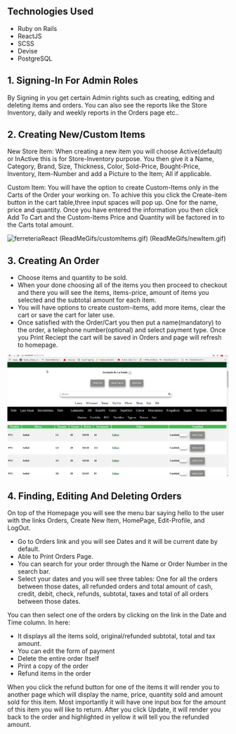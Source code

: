 ## Technologies Used
   - Ruby on Rails
   - ReactJS
   - SCSS
   - Devise 
   - PostgreSQL
   
## 1. Signing-In For Admin Roles
By Signing in you get certain Admin rights such as creating, editing and deleting items and orders. You can also see the reports like the Store Inventory, daily and weekly reports in the Orders page etc..


## 2. Creating New/Custom Items
New Store Item: When creating a new item you will choose Active(default) or InActive this is for Store-Inventory purpose. You then give it a Name, Category, Brand, Size, Thickness, Color, Sold-Price, Bought-Price, Inventory, Item-Number and add a Picture to the Item; All if applicable. 

Custom Item: You will have the option to create Custom-Items only in the Carts of the Order your working on. To achive this you click the Create-item button in the cart table,three input spaces will pop up. One for the name, price and quantity.
Once you have entered the information you then click Add To Cart and the Custom-Items Price and Quantity will be factored in to the Carts total amount.

![ferreteriaReact](ReadMeGifs/ci.gif)
(ReadMeGifs/customItems.gif)
(ReadMeGifs/newItem.gif)

## 3. Creating An Order
- Choose items and quantity to be sold.
- When your done choosing all of the items you then proceed to checkout and there you will see the items, items-price, amount of items you selected and the subtotal amount for each item.
- You will have options to create custom-items, add more items, clear the cart or save the cart for later use.
- Once satisfied with the Order/Cart you then put a name(mandatory) to the order, a telephone number(optional) and select payment type. Once you Print Reciept the cart will be saved in Orders and page will refresh to homepage.

![Ferrteria App](ReadMeGifs/FerreteriaSample.gif)


## 4. Finding, Editing And Deleting Orders
On top of the Homepage you will see the menu bar saying hello to the user with the links Orders, Create New Item, HomePage, Edit-Profile, and LogOut.

- Go to Orders link and you will see Dates and it will be current date by default.
- Able to Print Orders Page.
- You can search for your order through the Name or Order Number in the search bar.
- Select your dates and you will see three tables: One for all the orders between those dates, all refunded orders and total amount of cash, credit, debit, check, refunds, subtotal, taxes and total of all orders between those dates. 

You can then select one of the orders by clicking on the link in the Date and Time column. In here:
- It displays all the items sold, original/refunded subtotal, total and tax amount.
- You can edit the form of payment
- Delete the entire order Itself
- Print a copy of the order
- Refund items in the order

When you click the refund button for one of the items it will render you to another page which will display the name, price, quantity sold and amount sold for this item. Most importantly it will have one input box for the amount of this item you will like to return. After you click Update, it will render you back to the order and highlighted in yellow it will tell you the refunded amount. 

   

   
   

